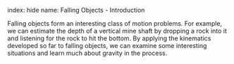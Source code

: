 index: hide
name: Falling Objects - Introduction

Falling objects form an interesting class of motion problems. For example, we can estimate the depth of a vertical mine shaft by dropping a rock into it and listening for the rock to hit the bottom. By applying the kinematics developed so far to falling objects, we can examine some interesting situations and learn much about gravity in the process.

